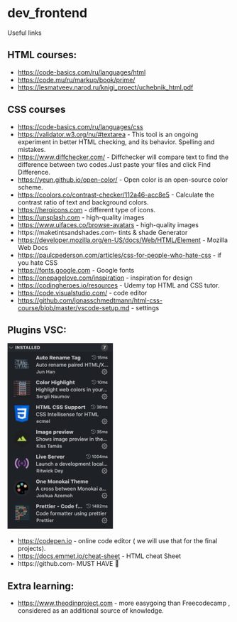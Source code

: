 # dev_frontend
Useful links

## HTML courses:
* https://code-basics.com/ru/languages/html 
* https://code.mu/ru/markup/book/prime/
* https://lesmatveev.narod.ru/knigi_proect/uchebnik_html.pdf

## CSS courses
* https://code-basics.com/ru/languages/css
* https://validator.w3.org/nu/#textarea - This tool is an ongoing experiment in better HTML checking, and its behavior. Spelling and mistakes.
* https://www.diffchecker.com/ - Diffchecker will compare text to find the difference between two codes.Just paste your files and click Find Difference.
* https://yeun.github.io/open-color/ - Open color is an open-source color scheme.
* https://coolors.co/contrast-checker/112a46-acc8e5 - Calculate the contrast ratio of text and background colors.
* https://heroicons.com - different type of icons.
* https://unsplash.com - high-quality images
* https://www.uifaces.co/browse-avatars - high-quality images
* https://maketintsandshades.com- tints & shade Generator
* https://developer.mozilla.org/en-US/docs/Web/HTML/Element - Mozilla Web Docs
* https://paulcpederson.com/articles/css-for-people-who-hate-css - if you hate CSS
* https://fonts.google.com - Google fonts
* https://onepagelove.com/inspiration - inspiration for design
* https://codingheroes.io/resources - Udemy top HTML and CSS tutor.
* https://code.visualstudio.com/ -  code editor
* https://github.com/jonasschmedtmann/html-css-course/blob/master/vscode-setup.md - settings

## Plugins VSC:
![This is an image](/img/VSCPlug.jpg)


* https://codepen.io - online code editor ( we will use that for the final projects).
* https://docs.emmet.io/cheat-sheet - HTML cheat Sheet
* https://github.com- MUST HAVE 🙂

## Extra learning:
* https://www.theodinproject.com - more easygoing than Freecodecamp , considered  as an additional source of knowledge.


